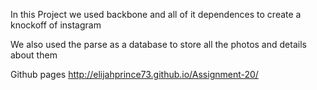 In this Project we used backbone and all of it dependences to create a knockoff of instagram 

We also used the parse as a database to store all the photos and details about them

Github pages http://elijahprince73.github.io/Assignment-20/
